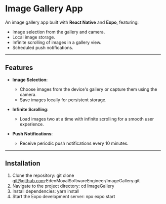 # Image Gallery App

An image gallery app built with **React Native** and **Expo**, featuring:
- Image selection from the gallery and camera.
- Local image storage.
- Infinite scrolling of images in a gallery view.
- Scheduled push notifications.

---

## Features

- **Image Selection**:
  - Choose images from the device's gallery or capture them using the camera.
  - Save images locally for persistent storage.
  
- **Infinite Scrolling**:
  - Load images two at a time with infinite scrolling for a smooth user experience.

- **Push Notifications**:
  - Receive periodic push notifications every 10 minutes.
  
---

## Installation

1. Clone the repository:
   git clone git@github.com:EdenMoyalSoftwareEngineer/ImageGallery.git
2. Navigate to the project directory:
  cd ImageGallery
3. Install dependencies:
  yarn install
4. Start the Expo development server:
  npx expo start
